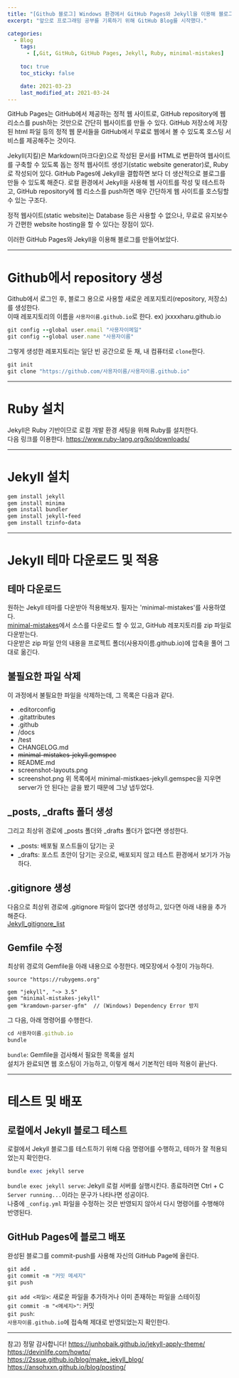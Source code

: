 ```yaml
---
title: "[Github 블로그] Windows 환경에서 GitHub Pages와 Jekyll을 이용해 블로그 만들기"
excerpt: "앞으로 프로그래밍 공부를 기록하기 위해 GitHub Blog를 시작했다."

categories:
  - Blog
    tags:
      - [,Git, GitHub, GitHub Pages, Jekyll, Ruby, minimal-mistakes]
    
    toc: true
    toc_sticky: false

    date: 2021-03-23
    last_modified_at: 2021-03-24
---
```


 GitHub Pages는 GitHub에서 제공하는 정적 웹 사이트로, GitHub repository에 웹 리소스를 push하는 것만으로 간단히 웹사이트를 만들 수 있다. GitHub 저장소에 저장된 html 파일 등의 정적 웹 문서들을 GitHub에서 무료로 웹에서 볼 수 있도록 호스팅 서비스를 제공해주는 것이다.  

 Jekyll(지킬)은 Markdown(마크다운)으로 작성된 문서를 HTML로 변환하여 웹사이트를 구축할 수 있도록 돕는 정적 웹사이트 생성기(static website generator)로, Ruby로 작성되어 있다. GitHub Pages에 Jekyll을 결합하면 보다 더 생산적으로 블로그를 만들 수 있도록 해준다. 로컬 환경에서 Jekyll을 사용해 웹 사이트를 작성 및 테스트하고, GitHub repository에 웹 리소스를 push하면 매우 간단하게 웹 사이트를 호스팅할 수 있는 구조다.  

 정적 웹사이트(static website)는 Database 등은 사용할 수 없으나, 무료로 유지보수가 간편한 website hosting을 할 수 있다는 장점이 있다.  

이러한 GitHub Pages와 Jekyll을 이용해 블로그를 만들어보았다.  

- - -
# Github에서 repository 생성
Github에서 로그인 후, 블로그 용으로 사용할 새로운 레포지토리(repository, 저장소)를 생성한다.  
 이때 레포지토리의 이름을 `사용자이름.github.io`로 한다. ex) jxxxxharu.github.io  

```ruby
git config --global user.email "사용자이메일"
git config --global user.name "사용자이름"
```

그렇게 생성한 레포지토리는 일단 빈 공간으로 둔 채, 내 컴퓨터로 `clone`한다.  
```ruby
git init  
git clone "https://github.com/사용자이름/사용자이름.github.io"  
```

- - -
# Ruby 설치
Jekyll은 Ruby 기반이므로 로컬 개발 환경 세팅을 위해 Ruby를 설치한다.  
다음 링크를 이용한다. https://www.ruby-lang.org/ko/downloads/

- - -
# Jekyll 설치
```ruby
gem install jekyll
gem install minima
gem install bundler
gem install jekyll-feed
gem install tzinfo-data
```

- - -
# Jekyll 테마 다운로드 및 적용
## 테마 다운로드
원하는 Jekyll 테마를 다운받아 적용해보자. 필자는 'minimal-mistakes'를 사용하였다.  
[minimal-mistakes](https://github.com/mmistakes/minimal-mistakes)에서 소스를 다운로드 할 수 있고, GitHub 레포지토리를 zip 파일로 다운받는다.  
다운받은 zip 파일 안의 내용을 프로젝트 폴더(사용자이름.github.io)에 압축을 풀어 그대로 옮긴다.  

## 불필요한 파일 삭제
이 과정에서 불필요한 파일을 삭제하는데, 그 목록은 다음과 같다.  
- .editorconfig  
- .gitattributes  
- .github
- /docs
- /test
- CHANGELOG.md
- ~~minimal-mistakes-jekyll.gemspec~~
- README.md
- screenshot-layouts.png
- screenshot.png
위 목록에서 minimal-mistkaes-jekyll.gemspec을 지우면 server가 안 된다는 글을 봤기 때문에 그냥 냅두었다.

## _posts, _drafts 폴더 생성
그리고 최상위 경로에 _posts 폴더와 _drafts 폴더가 없다면 생성한다.
- _posts: 배포될 포스트들이 담기는 곳
- _drafts: 포스트 초안이 담기는 곳으로, 배포되지 않고 테스트 환경에서 보기가 가능하다.  

## .gitignore 생성
다음으로 최상위 경로에 .gitignore 파일이 없다면 생성하고, 있다면 아래 내용을 추가해준다.  
[Jekyll_gitignore_list](https://gist.github.com/bradonomics/cf5984b6799da7fdfafd)

## Gemfile 수정
최상위 경로의 Gemfile을 아래 내용으로 수정한다. 메모장에서 수정이 가능하다.
```
source "https://rubygems.org"

gem "jekyll", "~> 3.5"
gem "minimal-mistakes-jekyll"
gem "kramdown-parser-gfm"  // (Windows) Dependency Error 방지
```
그 다음, 아래 명령어를 수행한다.
```ruby
cd 사용자이름.github.io
bundle
```
`bundle`: Gemfile을 검사해서 필요한 목록을 설치  
설치가 완료되면 웹 호스팅이 가능하고, 이렇게 해서 기본적인 테마 적용이 끝난다.

- - -
# 테스트 및 배포
## 로컬에서 Jekyll 블로그 테스트
로컬에서 Jekyll 블로그를 테스트하기 위해 다음 명령어를 수행하고, 테마가 잘 적용되었는지 확인한다.  
```ruby
bundle exec jekyll serve
```
`bundle exec jekyll serve`: Jekyll 로컬 서버를 실행시킨다. 종료하려면 Ctrl + C  
`Server running...`이라는 문구가 나타나면 성공이다.  
나중에 `_config.yml` 파일을 수정하는 것은 반영되지 않아서 다시 명령어를 수행해야 반영된다.  

## GitHub Pages에 블로그 배포
완성된 블로그를 commit-push를 사용해 자신의 GitHub Page에 올린다.  
```ruby
git add .
git commit -m "커밋 메세지"
git push
```
`git add <파일>`: 새로운 파일을 추가하거나 이미 존재하는 파일을 스테이징  
`git commit -m "<메세지>"`: 커밋  
`git push`:  
`사용자이름.github.io`에 접속해 제대로 반영되었는지 확인한다.  

- - -
참고)    정말 감사합니다! 
https://junhobaik.github.io/jekyll-apply-theme/  
https://devinlife.com/howto/  
https://2ssue.github.io/blog/make_jekyll_blog/  
https://ansohxxn.github.io/blog/posting/  
